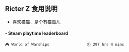 ## Ricter Z 食用说明
- 喜欢猫猫，是个冇猫孤儿

<!-- steam-box start -->
#### - Steam playtime leaderboard
```text
🎮 World of Warships                 🕘 297 hrs 4 mins
```
<!-- Powered by https://github.com/YouEclipse/steam-box . -->
<!-- steam-box end -->

